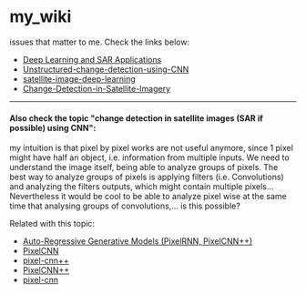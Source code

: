 # my_wiki
issues that matter to me. Check the links below:


- [Deep Learning and SAR Applications](https://towardsdatascience.com/deep-learning-and-sar-applications-81ba1a319def)
- [Unstructured-change-detection-using-CNN](https://github.com/vbhavank/Unstructured-change-detection-using-CNN)
- [satellite-image-deep-learning](https://github.com/robmarkcole/satellite-image-deep-learning)
- [Change-Detection-in-Satellite-Imagery](https://github.com/abhijeet3922/Change-Detection-in-Satellite-Imagery)

_____________

#### Also check the topic "change detection in satellite images (SAR if possible) using CNN":

my intuition is that pixel by pixel works are not useful anymore, since 1 pixel might have half an object, i.e. information
from multiple inputs. We need to understand the image itself, being able to analyze groups of pixels.
The best way to analyze groups of pixels is applying filters (i.e. Convolutions) and analyzing the filters outputs, which
might contain multiple pixels... Nevertheless it would be cool to be able to analyze pixel wise at the same time that
analysing groups of convolutions,... is this possible?

Related with this topic:
- [Auto-Regressive Generative Models (PixelRNN, PixelCNN++)](https://towardsdatascience.com/auto-regressive-generative-models-pixelrnn-pixelcnn-32d192911173)
- [PixelCNN](http://sergeiturukin.com/2017/02/22/pixelcnn.html)
- [pixel-cnn++](https://github.com/openai/pixel-cnn)
- [PixelCNN++](https://github.com/pclucas14/pixel-cnn-pp)
- [pixel-cnn](https://github.com/openai/pixel-cnn/blob/master/pixel_cnn_pp/nn.py)

